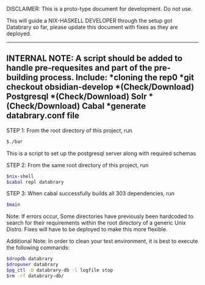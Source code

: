 DISCLAIMER: This is a proto-type document for development. Do not use. 

This will guide a NIX-HASKELL DEVELOPER through the setup got Databrary so
far, please update this document with fixes as they are deployed. 

----------------------------------------------------------------------------
INTERNAL NOTE: A script should be added to handle pre-requesites and part of
the pre-building process. Include:
    *cloning the rep0
    *git checkout obsidian-develop
    *(Check/Download) Postgresql
    *(Check/Download) Solr
    *(Check/Download) Cabal
    *generate databrary.conf file 
---------------------------------------------------------------------------

STEP 1: 
  From the root directory of this project, run 
  ```bash 
  $./bar
  ``` 
  This is a script to set up the postgresql server along with required schemas

STEP 2:
  From the same root directory of this project, run 
  ```bash
  $nix-shell
  $cabal repl databrary
  ```

STEP 3: 
  When cabal successfully builds all 303 dependencies, run 
  ```bash
  $main
  ```
Note: If errors occur, Some directories have previously been hardcoded to search for their
requirements within the root directory of a generic Unix Distro. Fixes will
have to be deployed to make this more flexible. 

Additional Note: In order to clean your test environment, it is best to
execute the following commands: 
```bash
$dropdb databrary
$dropuser databrary
$pg_ctl -D databrary-db -l logfile stop
$rm -rf databrary-db/
```
